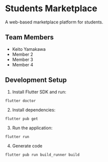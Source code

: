 # Students Marketplace

A web-based marketplace platform for students.

## Team Members

- Keito Yamakawa
- Member 2
- Member 3
- Member 4

## Development Setup

1. Install Flutter SDK and run:
```
flutter doctor
```
2. Install dependencies:
```
flutter pub get
```
3. Run the application:
```
flutter run
```
4. Generate code
```
flutter pub run build_runner build
```